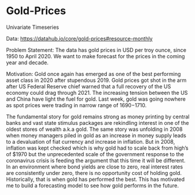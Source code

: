 # Gold-Prices
Univariate Timeseries

Data: https://datahub.io/core/gold-prices#resource-monthly

Problem Statement: The data has gold prices in USD per troy ounce, since 1950 to April 2020. We want to make forecast for the prices in
the coming year and decade.

Motivation: Gold once again has emerged as one of the best performing asset class in 2020 after stupendous 2019. Gold prices got shot in
the arm after US Federal Reserve chief warned that a full recovery of the US economy could drag through 2021. The increasing tension
between the US and China have light the fuel for gold. Last week, gold was going nowhere as spot prices were trading in narrow range of
$1690-$1710.

The fundamental story for gold remains strong as money printing by central banks and vast state stimulus packages are rekindling interest
in one of the oldest stores of wealth a.k.a gold. The same story was unfolding in 2008 when money managers piled in gold as an increase 
in money supply leads to a devaluation of fiat currency and increase in inflation. But in 2008, inflation was kept checked which is why
gold had to scale back from high’s of $1970 but the unprecedented scale of the government response to the coronavirus crisis is feeding 
the argument that this time it will be different. In an environment where bond yields are close to zero, real interest rates are 
consistently under zero, there is no opportunity cost of holding gold. Historically, that is when gold has performed the best. This has 
motivated me to build a forecasting model to see how gold performs in the future.
